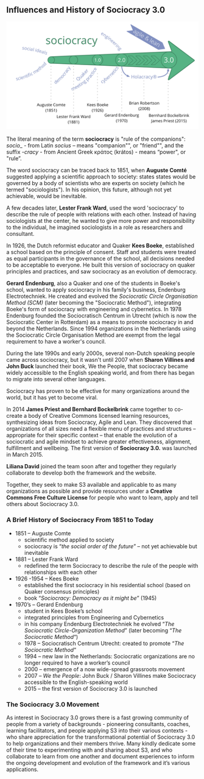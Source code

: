 ## Influences and History of Sociocracy 3.0

![Influences and history of Sociocracy 3.0](img/context/history.png)

The literal meaning of the term **sociocracy**  is "rule of the companions": _socio__ - from Latin _socius_ – means "companion"", or "friend"", and the suffix _-cracy_  - from Ancient Greek κράτος (krátos) - means “power", or "rule”.

The word sociocracy can be traced back to 1851, when **Auguste Comté** suggested applying a scientific approach to society: states states would be governed by a body of scientists who are experts on society (which he termed "sociologists"). In his opinion, this future, although not yet achievable, would be inevitable.

A few decades later, **Lester Frank Ward**, used the word 'sociocracy' to describe the rule of people with relations with each other. Instead of having sociologists at the center, he wanted to give more power and responsibility to the individual, he imagined sociologists in a role as researchers and consultant.

In 1926, the Dutch reformist educator and Quaker **Kees Boeke**, established a school based on the principle of consent. Staff and students were treated as equal participants in the governance of the school, all decisions needed to be acceptable to everyone. He built this version of sociocracy on quaker principles and practices, and saw sociocracy as an evolution of democracy.

**Gerard Endenburg**, also a Quaker and one of the students in Boeke's school, wanted to apply sociocracy in his family's business, Endenburg Electrotechniek. He created and evolved the _Sociocratic Circle Organisation Method (SCM)_ (later becoming the "Sociocratic Method"), integrating Boeke's form of sociocracy with engineering and cybernetics. In 1978 Endenburg founded the Sociocratisch Centrum in Utrecht (which is now the Sociocratic Center in Rotterdam) as a means to promote sociocracy in and beyond the Netherlands. Since 1994 organizations in the Netherlands using the Sociocratic Circle Organisation Method are exempt from the legal requirement to have a worker's council.

During the late 1990s and early 2000s, several non-Dutch speaking people came across sociocracy, but it wasn't until 2007 when **Sharon Villines and John Buck** launched their book, We the People, that sociocracy became widely accessible to the English speaking world, and from there has began to migrate into several other languages.

Sociocracy has proven to be effective for many organizations around the world, but it has yet to become viral. 

In 2014 **James Priest and Bernhard Bockelbrink** came together to co-create a body of Creative Commons licensed learning resources, synthesizing ideas from Sociocracy, Agile and Lean. They discovered that organizations of all sizes need a flexible menu of practices and structures – appropriate for their specific context – that enable the evolution of a sociocratic and agile mindset to achieve greater effectiveness, alignment, fulfillment and wellbeing. The first version of **Sociocracy 3.0.** was launched in March 2015. 

**Liliana David** joined the team soon after and together they regularly collaborate to develop both the framework and the website.

Together, they seek to make S3 available and applicable to as many organizations as possible and provide resources under a **Creative Commons Free Culture License** for people who want to learn, apply and tell others about Sociocracy 3.0.

### A Brief History of Sociocracy From 1851 to Today

* 1851 – Auguste Comte
    * scientific method applied to society
    * sociocracy is “*the social order of the future*” – not yet achievable but inevitable
* 1881 – Lester Frank Ward
    * redefined the term Sociocracy to describe the rule of the people with relationships with each other
* 1926 -1954 – Kees Boeke
    * established the first sociocracy in his residential school (based on Quaker consensus principles)
    * book “*Sociocracy: Democracy as it might be*” (1945)
* 1970’s – Gerard Endenburg
    * student in Kees Boeke’s school
    * integrated principles from Engineering and Cybernetics
    * in his company Endenburg Electrotechniek he evolved “*The Sociocratic Circle-Organization Method*” (later becoming “*The Sociocratic Method*“)
    * 1978 – Sociocratisch Centrum Utrecht: created to promote “*The Sociocratic Method*“
    * 1994 – new law in the Netherlands: Sociocratic organizations are no longer required to have a worker’s council
    * 2000 – emergence of a now wide-spread grassroots movement
    * 2007 – *We the People*: John Buck / Sharon Villines make Sociocracy accessible to the English-speaking world
    * 2015 – the first version of Sociocracy 3.0 is launched


### The Sociocracy 3.0 Movement

As interest in Sociocracy 3.0 grows there is a fast growing community of people from a variety of backgrounds - pioneering consultants, coaches, learning facilitators, and people applying S3 into their various contexts -  who share appreciation for the transformational potential of Sociocracy 3.0 to help organizations and their members thrive. Many kindly dedicate some of their time to experimenting with and sharing about S3, and who collaborate to learn from one another and document experiences to inform the ongoing development and evolution of the framework and it’s various applications.


